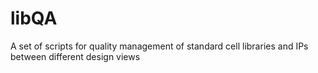 libQA
=====

A set of scripts for quality management of standard cell libraries and IPs between different design views
